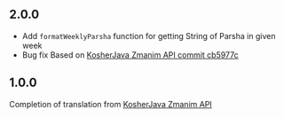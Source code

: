 ## 2.0.0

- Add `formatWeeklyParsha` function for getting String of Parsha in given week
- Bug fix Based on [KosherJava Zmanim API commit cb5977c](https://github.com/KosherJava/zmanim/tree/cb5977c9efa5396660f130eac0150d41b47613d2) 


## 1.0.0

Completion of translation from [KosherJava Zmanim API](https://github.com/KosherJava/zmanim) 